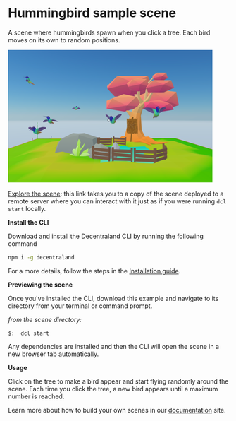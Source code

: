 # Hummingbird sample scene

A scene where hummingbirds spawn when you click a tree. Each bird moves on its own to random positions.

![](screenshot/screenshot.png)

[Explore the scene](https://hummingbirds-ujovmbtmui.now.sh): this link takes you to a copy of the scene deployed to a remote server where you can interact with it just as if you were running `dcl start` locally.

**Install the CLI**

Download and install the Decentraland CLI by running the following command

```bash
npm i -g decentraland
```

For a more details, follow the steps in the [Installation guide](https://docs.decentraland.org/documentation/installation-guide/).


**Previewing the scene**

Once you've installed the CLI, download this example and navigate to its directory from your terminal or command prompt.

_from the scene directory:_

```
$:  dcl start
```

Any dependencies are installed and then the CLI will open the scene in a new browser tab automatically.

**Usage**

Click on the tree to make a bird appear and start flying randomly around the scene. Each time you click the tree, a new bird appears until a maximum number is reached.

Learn more about how to build your own scenes in our [documentation](https://docs.decentraland.org/) site.
